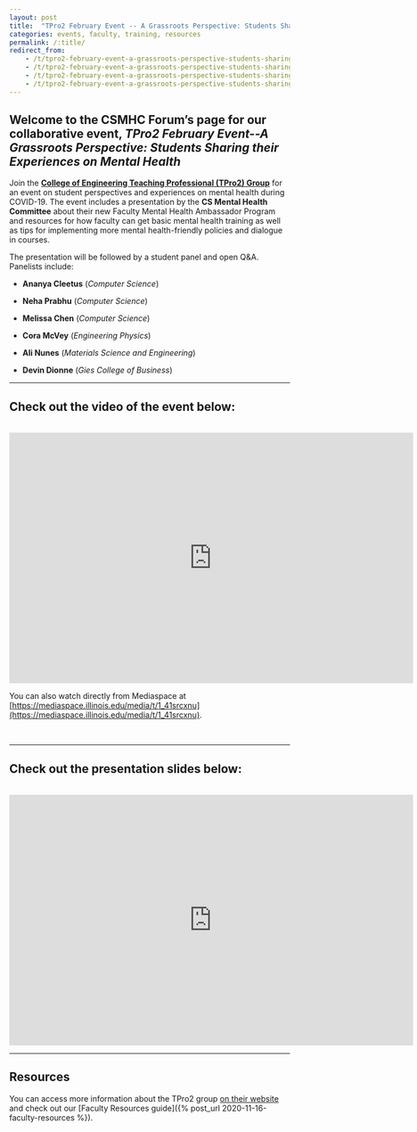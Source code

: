```yaml
---
layout: post
title:  "TPro2 February Event -- A Grassroots Perspective: Students Sharing their Experience on Mental Health"
categories: events, faculty, training, resources
permalink: /:title/
redirect_from:
    - /t/tpro2-february-event-a-grassroots-perspective-students-sharing-their-experiences-on-mental-health/
    - /t/tpro2-february-event-a-grassroots-perspective-students-sharing-their-experiences-on-mental-health/58/
    - /t/tpro2-february-event-a-grassroots-perspective-students-sharing-their-experiences-on-mental-health/58/1/
    - /t/tpro2-february-event-a-grassroots-perspective-students-sharing-their-experiences-on-mental-health/58/2/
---
```


## Welcome to the CSMHC Forum’s page for our collaborative event, *TPro2 February Event--A Grassroots Perspective: Students Sharing their Experiences on Mental Health*

Join the **[College of Engineering Teaching Professional (TPro2) Group](https://ae3.engineering.illinois.edu/teaching-professionals-program-tpro2/)** for an event on student perspectives and experiences on mental health during COVID-19. The event includes a presentation by the **CS Mental Health Committee** about their new Faculty Mental Health Ambassador Program and resources for how faculty can get basic mental health training as well as tips for implementing more mental health-friendly policies and dialogue in courses.

The presentation will be followed by a student panel and open Q&A. Panelists include:

* **Ananya Cleetus** (*Computer Science*)

* **Neha Prabhu** (*Computer Science*)

* **Melissa Chen** (*Computer Science*)

* **Cora McVey** (*Engineering Physics*)

* **Ali Nunes** (*Materials Science and Engineering*)

* **Devin Dionne** (*Gies College of Business*)

<hr> 

## Check out the video of the event below:

<br>

<iframe id="kmsembed-1_41srcxnu" width="725" height="450" src="https://mediaspace.illinois.edu/embed/secure/iframe/entryId/1_41srcxnu/uiConfId/26883701" class="kmsembed" allowfullscreen webkitallowfullscreen mozAllowFullScreen allow="autoplay *; fullscreen *; encrypted-media *" referrerPolicy="no-referrer-when-downgrade" sandbox="allow-forms allow-same-origin allow-scripts allow-top-navigation allow-pointer-lock allow-popups allow-modals allow-orientation-lock allow-popups-to-escape-sandbox allow-presentation allow-top-navigation-by-user-activation" frameborder="0" title="Kaltura Player" style="position:relative;"></iframe>

You can also watch directly from Mediaspace at [https://mediaspace.illinois.edu/media/t/1_41srcxnu](https://mediaspace.illinois.edu/media/t/1_41srcxnu).

<br>

<hr>

## Check out the presentation slides below:

<br>

<iframe src="https://docs.google.com/presentation/d/e/2PACX-1vRV_qmiQJOFBSCHOBp79U8HTxerOUCBqXgPFOY5dOnwGSmPYFqY63ZkzF8p4RKVHgiK42VZNOWzSVyA/embed?start=false&loop=false&delayms=3000" frameborder="0" width="725" height="450" allowfullscreen="true" mozallowfullscreen="true" webkitallowfullscreen="true"></iframe>

<hr>

## Resources

You can access more information about the TPro2 group [on their website](https://ae3.engineering.illinois.edu/teaching-professionals-program-tpro2) and check out our [Faculty Resources guide]({% post_url 2020-11-16-faculty-resources %}).
